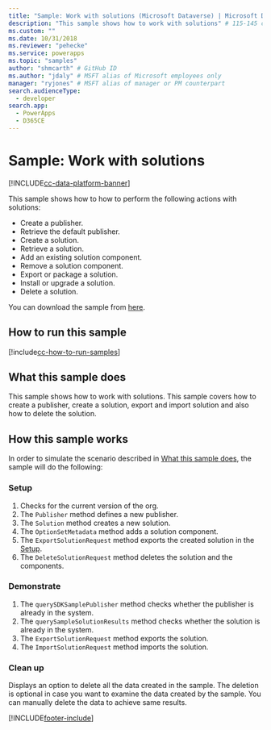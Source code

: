 ```yaml
---
title: "Sample: Work with solutions (Microsoft Dataverse) | Microsoft Docs" # Intent and product brand in a unique string of 43-59 chars including spaces
description: "This sample shows how to work with solutions" # 115-145 characters including spaces. This abstract displays in the search result.
ms.custom: ""
ms.date: 10/31/2018
ms.reviewer: "pehecke"
ms.service: powerapps
ms.topic: "samples"
author: "shmcarth" # GitHub ID
ms.author: "jdaly" # MSFT alias of Microsoft employees only
manager: "ryjones" # MSFT alias of manager or PM counterpart
search.audienceType: 
  - developer
search.app: 
  - PowerApps
  - D365CE
---
```

# Sample: Work with solutions

[!INCLUDE[cc-data-platform-banner](../../../../includes/cc-data-platform-banner.md)]

<!-- https://docs.microsoft.com/dynamics365/customer-engagement/developer/sample-work-solutions -->

This sample shows how to how to perform the following actions with solutions:

- Create a publisher.
- Retrieve the default publisher.
- Create a solution.
- Retrieve a solution.
- Add an existing solution component.
- Remove a solution component.
- Export or package a solution.
- Install or upgrade a solution.
- Delete a solution.

You can download the sample from [here](https://github.com/Microsoft/PowerApps-Samples/tree/master/cds/orgsvc/C%23/WorkwithSolutions).

## How to run this sample

[!include[cc-how-to-run-samples](../../includes/cc-how-to-run-samples.md)]

## What this sample does

This sample shows how to work with solutions. This sample covers how to create a publisher, create a solution, export and import solution and also how to delete the solution.

## How this sample works

In order to simulate the scenario described in [What this sample does](#what-this-sample-does), the sample will do the following:

### Setup

1. Checks for the current version of the org.
1. The `Publisher` method defines a new publisher. 
1. The `Solution` method creates a new solution.
1. The `OptionSetMetadata` method adds a solution component.
1. The `ExportSolutionRequest` method exports the created solution in the [Setup](#setup).
1. The `DeleteSolutionRequest` method deletes the solution and the components.

### Demonstrate

1. The `querySDKSamplePublisher` method checks whether the publisher is already in the system.
1. The `querySampleSolutionResults` method checks whether the solution is already in the system.
1. The `ExportSolutionRequest` method exports the solution.
1. The `ImportSolutionRequest` method imports the solution.

### Clean up

Displays an option to delete all the data created in the sample. The deletion is optional in case you want to examine the data created by the sample. You can manually delete the data to achieve same results.


[!INCLUDE[footer-include](../../../../includes/footer-banner.md)]